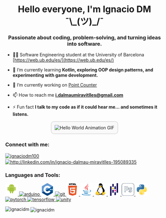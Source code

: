 <h1 align="center">Hello everyone, I'm Ignacio DM ¯\_(ツ)_/¯</h1>
<h3 align="center">Passionate about coding, problem‑solving, and turning ideas into software.</h3>

- 👨‍💻 Software Engineering student at the University of Barcelona [https://web.ub.edu/es/](https://web.ub.edu/es/)

- 🌱 I’m currently learning **Kotlin, exploring OOP design patterns, and experimenting with game development.**

- 🔭 I’m currently working on [Point Counter](https://github.com/IF-Enterprise/Points-Counter)

- 📫 How to reach me **i.dalmaumiravitlles@gmail.com**

- ⚡ Fun fact **I talk to my code as if it could hear me… and sometimes it listens.**

<div align="center">
  <img src="https://github.com/user-attachments/assets/103317c7-7c64-4fa7-aa7e-ac7f0d541c30" 
       alt="Hello World Animation GIF" 
       style="border: 2px solid #ddd; border-radius: 10px; padding: 10px; background-color: #f9f9f9; max-width: 80%;">
</div>

<h3 align="left">Connect with me:</h3>
<p align="left">
<a href="https://twitter.com/ignaciodm100" target="blank"><img align="center" src="https://raw.githubusercontent.com/rahuldkjain/github-profile-readme-generator/master/src/images/icons/Social/twitter.svg" alt="ignaciodm100" height="30" width="40" /></a>
<a href="https://linkedin.com/in/http://linkedin.com/in/ignacio-dalmau-miravitlles-195089335" target="blank"><img align="center" src="https://raw.githubusercontent.com/rahuldkjain/github-profile-readme-generator/master/src/images/icons/Social/linked-in-alt.svg" alt="http://linkedin.com/in/ignacio-dalmau-miravitlles-195089335" height="30" width="40" /></a>
</p>

<h3 align="left">Languages and Tools:</h3>
<p align="left">
<a href="https://developer.android.com" target="_blank" rel="noreferrer"> <img src="https://raw.githubusercontent.com/devicons/devicon/master/icons/android/android-original-wordmark.svg" alt="android" width="40" height="40"/> </a> 
<a href="https://www.arduino.cc/" target="_blank" rel="noreferrer"> <img src="https://cdn.worldvectorlogo.com/logos/arduino-1.svg" alt="arduino" width="40" height="40"/> </a> 
<a href="https://www.w3schools.com/cpp/" target="_blank" rel="noreferrer"> <img src="https://raw.githubusercontent.com/devicons/devicon/master/icons/cplusplus/cplusplus-original.svg" alt="cplusplus" width="40" height="40"/> </a> 
<a href="https://git-scm.com/" target="_blank" rel="noreferrer"> <img src="https://www.vectorlogo.zone/logos/git-scm/git-scm-icon.svg" alt="git" width="40" height="40"/> </a> 
<a href="https://www.w3.org/html/" target="_blank" rel="noreferrer"> <img src="https://raw.githubusercontent.com/devicons/devicon/master/icons/html5/html5-original-wordmark.svg" alt="html5" width="40" height="40"/> </a> 
<a href="https://www.java.com" target="_blank" rel="noreferrer"> <img src="https://raw.githubusercontent.com/devicons/devicon/master/icons/java/java-original.svg" alt="java" width="40" height="40"/> </a> 
<a href="https://www.linux.org/" target="_blank" rel="noreferrer"> <img src="https://raw.githubusercontent.com/devicons/devicon/master/icons/linux/linux-original.svg" alt="linux" width="40" height="40"/> </a> 
<a href="https://pandas.pydata.org/" target="_blank" rel="noreferrer"> <img src="https://raw.githubusercontent.com/devicons/devicon/2ae2a900d2f041da66e950e4d48052658d850630/icons/pandas/pandas-original.svg" alt="pandas" width="40" height="40"/> </a> 
<a href="https://www.photoshop.com/en" target="_blank" rel="noreferrer"> <img src="https://raw.githubusercontent.com/devicons/devicon/master/icons/photoshop/photoshop-line.svg" alt="photoshop" width="40" height="40"/> </a> 
<a href="https://www.python.org" target="_blank" rel="noreferrer"> <img src="https://raw.githubusercontent.com/devicons/devicon/master/icons/python/python-original.svg" alt="python" width="40" height="40"/> </a> 
<a href="https://pytorch.org/" target="_blank" rel="noreferrer"> <img src="https://www.vectorlogo.zone/logos/pytorch/pytorch-icon.svg" alt="pytorch" width="40" height="40"/> </a> 
<a href="https://www.tensorflow.org" target="_blank" rel="noreferrer"> <img src="https://www.vectorlogo.zone/logos/tensorflow/tensorflow-icon.svg" alt="tensorflow" width="40" height="40"/> </a> 
<a href="https://unity.com/" target="_blank" rel="noreferrer"> <img src="https://www.vectorlogo.zone/logos/unity3d/unity3d-icon.svg" alt="unity" width="40" height="40"/> </a> 
</p>

<p><img align="left" src="https://github-readme-stats.vercel.app/api/top-langs?username=ignacidm&show_icons=true&locale=en&layout=compact" alt="ignacidm" /></p>

<p>&nbsp;<img align="center" src="https://github-readme-stats.vercel.app/api?username=ignacidm&show_icons=true&locale=en" alt="ignacidm" /></p>
